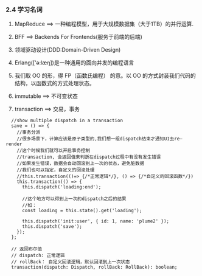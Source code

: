 ### 2.4 学习名词

1. MapReduce ==> 一种编程模型，用于大规模数据集（大于1TB）的并行运算.

2. BFF ==> Backends For Frontends(服务于前端的后端)

3. 领域驱动设计(DDD:Domain-Driven Design)

4. Erlang(['ə:læŋ])是一种通用的面向并发的编程语言

5. 我们取 OO 的形，得 FP（函数氏编程） 的意。以 OO 的方式封装我们代码的结构，以函数式的方式处理状态。

6. immutable ==> 不可变状态

7. transaction ==> 交易，事务

```
  //show multiple dispatch in a transaction
  save = () => {
    //事务分派
    //很多场景下，计算应该是原子类型的,我们想一组dispatch结束才通知UI去re—render
    //这个时候我们就可以开启事务控制
    //transaction, 会返回值来判断在dispatch过程中有没有发生错误
    //如果发生错误，数据会自动回滚到上一次的状态，避免脏数据
    //我们也可以指定，自定义的回滚处理
    //this.transaction(()=> {/*正常逻辑*/}, () => {/*自定义的回滚函数*/})
    this.transaction(() => {
      this.dispatch('loading:end');

      //这个地方可以得到上一次的dispatch之后的结果
      //如：
      const loading = this.state().get('loading');

      this.dispatch('init:user', { id: 1, name: 'plume2' });
      this.dispatch('save');
    });
  };

  // 返回布尔值
  // dispatch: 正常逻辑
  // rollBack： 自定义回滚逻辑，默认回滚到上一次状态
  transaction(dispatch: Dispatch, rollBack: RollBack): boolean;
```